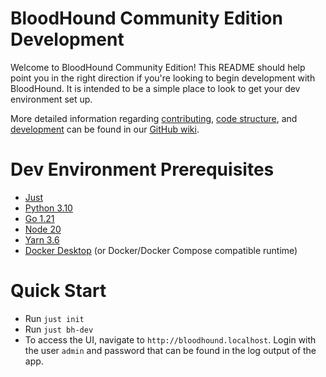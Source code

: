 # BloodHound Community Edition Development

Welcome to BloodHound Community Edition! This README should help point you in the right direction if you're looking to begin development with BloodHound.
It is intended to be a simple place to look to get your dev environment set up.

More detailed information regarding [contributing](https://github.com/SpecterOps/BloodHound/wiki/Contributing), [code structure](https://github.com/SpecterOps/BloodHound/wiki/Code), and [development](https://github.com/SpecterOps/BloodHound/wiki/Development) can be found in our [GitHub wiki](https://github.com/SpecterOps/BloodHound/wiki).

# Dev Environment Prerequisites

-   [Just](https://github.com/casey/just)
-   [Python 3.10](https://www.python.org/downloads/)
-   [Go 1.21](https://go.dev/dl/)
-   [Node 20](https://nodejs.dev/en/download/)
-   [Yarn 3.6](https://yarnpkg.com/getting-started/install)
-   [Docker Desktop](https://www.docker.com/products/docker-desktop/) (or Docker/Docker Compose compatible runtime)

# Quick Start

-   Run `just init`
-   Run `just bh-dev`
-   To access the UI, navigate to `http://bloodhound.localhost`. Login with the user `admin` and password that can be found in the log output of the app.
